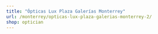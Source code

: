 ```yaml
---
title: "Ópticas Lux Plaza Galerías Monterrey"
url: /monterrey/opticas-lux-plaza-galerias-monterrey-2/
shop: optician
---
```

